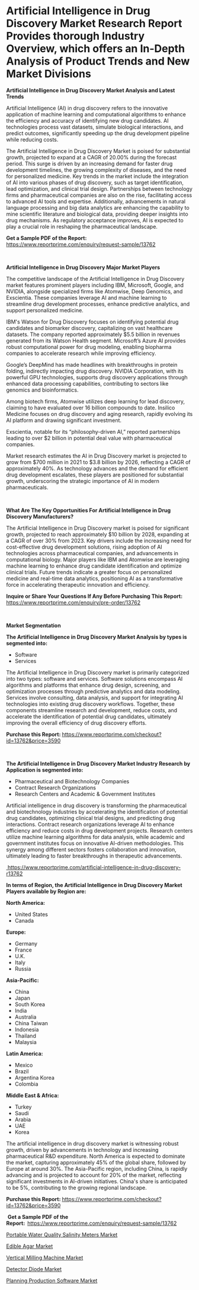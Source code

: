 <p><h1>Artificial Intelligence in Drug Discovery Market Research Report Provides thorough Industry Overview, which offers an In-Depth Analysis of Product Trends and New Market Divisions</h1></p><p><strong>Artificial Intelligence in Drug Discovery Market Analysis and Latest Trends</strong></p>
<p><p>Artificial Intelligence (AI) in drug discovery refers to the innovative application of machine learning and computational algorithms to enhance the efficiency and accuracy of identifying new drug candidates. AI technologies process vast datasets, simulate biological interactions, and predict outcomes, significantly speeding up the drug development pipeline while reducing costs. </p><p>The Artificial Intelligence in Drug Discovery Market is poised for substantial growth, projected to expand at a CAGR of 20.00% during the forecast period. This surge is driven by an increasing demand for faster drug development timelines, the growing complexity of diseases, and the need for personalized medicine. Key trends in the market include the integration of AI into various phases of drug discovery, such as target identification, lead optimization, and clinical trial design. Partnerships between technology firms and pharmaceutical companies are also on the rise, facilitating access to advanced AI tools and expertise. Additionally, advancements in natural language processing and big data analytics are enhancing the capability to mine scientific literature and biological data, providing deeper insights into drug mechanisms. As regulatory acceptance improves, AI is expected to play a crucial role in reshaping the pharmaceutical landscape.</p></p>
<p><strong>Get a Sample PDF of the Report:&nbsp;</strong> <a href="https://www.reportprime.com/enquiry/request-sample/13762?utm_campaign=8&utm_medium=2&utm_source=Github&utm_content=ia&utm_term=29112024&utm_id=artificial-intelligence-in-drug-discovery">https://www.reportprime.com/enquiry/request-sample/13762</a></p>
<p>&nbsp;</p>
<p><strong>Artificial Intelligence in Drug Discovery Major Market Players</strong></p>
<p><p>The competitive landscape of the Artificial Intelligence in Drug Discovery market features prominent players including IBM, Microsoft, Google, and NVIDIA, alongside specialized firms like Atomwise, Deep Genomics, and Exscientia. These companies leverage AI and machine learning to streamline drug development processes, enhance predictive analytics, and support personalized medicine.</p><p>IBM's Watson for Drug Discovery focuses on identifying potential drug candidates and biomarker discovery, capitalizing on vast healthcare datasets. The company reported approximately $5.5 billion in revenues generated from its Watson Health segment. Microsoft’s Azure AI provides robust computational power for drug modeling, enabling biopharma companies to accelerate research while improving efficiency.</p><p>Google’s DeepMind has made headlines with breakthroughs in protein folding, indirectly impacting drug discovery. NVIDIA Corporation, with its powerful GPU technologies, supports drug discovery applications through enhanced data processing capabilities, contributing to sectors like genomics and bioinformatics. </p><p>Among biotech firms, Atomwise utilizes deep learning for lead discovery, claiming to have evaluated over 16 billion compounds to date. Insilico Medicine focuses on drug discovery and aging research, rapidly evolving its AI platform and drawing significant investment. </p><p>Exscientia, notable for its “philosophy-driven AI,” reported partnerships leading to over $2 billion in potential deal value with pharmaceutical companies. </p><p>Market research estimates the AI in Drug Discovery market is projected to grow from $700 million in 2021 to $3.8 billion by 2026, reflecting a CAGR of approximately 40%. As technology advances and the demand for efficient drug development escalates, these players are positioned for substantial growth, underscoring the strategic importance of AI in modern pharmaceuticals.</p></p>
<p>&nbsp;</p>
<p><strong>What Are The Key Opportunities For Artificial Intelligence in Drug Discovery Manufacturers?</strong></p>
<p><p>The Artificial Intelligence in Drug Discovery market is poised for significant growth, projected to reach approximately $10 billion by 2028, expanding at a CAGR of over 30% from 2023. Key drivers include the increasing need for cost-effective drug development solutions, rising adoption of AI technologies across pharmaceutical companies, and advancements in computational biology. Major players like IBM and Atomwise are leveraging machine learning to enhance drug candidate identification and optimize clinical trials. Future trends indicate a greater focus on personalized medicine and real-time data analytics, positioning AI as a transformative force in accelerating therapeutic innovation and efficiency.</p></p>
<p><strong>Inquire or Share Your Questions If Any Before Purchasing This Report:</strong> <a href="https://www.reportprime.com/enquiry/pre-order/13762?utm_campaign=8&utm_medium=2&utm_source=Github&utm_content=ia&utm_term=29112024&utm_id=artificial-intelligence-in-drug-discovery">https://www.reportprime.com/enquiry/pre-order/13762</a></p>
<p>&nbsp;</p>
<p><strong>Market Segmentation</strong></p>
<p><strong>The Artificial Intelligence in Drug Discovery Market Analysis by types is segmented into:</strong></p>
<p><ul><li>Software</li><li>Services</li></ul></p>
<p><p>The Artificial Intelligence in Drug Discovery market is primarily categorized into two types: software and services. Software solutions encompass AI algorithms and platforms that enhance drug design, screening, and optimization processes through predictive analytics and data modeling. Services involve consulting, data analysis, and support for integrating AI technologies into existing drug discovery workflows. Together, these components streamline research and development, reduce costs, and accelerate the identification of potential drug candidates, ultimately improving the overall efficiency of drug discovery efforts.</p></p>
<p><strong>Purchase this Report:&nbsp;</strong><a href="https://www.reportprime.com/checkout?id=13762&price=3590&utm_campaign=8&utm_medium=2&utm_source=Github&utm_content=ia&utm_term=29112024&utm_id=artificial-intelligence-in-drug-discovery">https://www.reportprime.com/checkout?id=13762&price=3590</a></p>
<p>&nbsp;</p>
<p><strong>The Artificial Intelligence in Drug Discovery Market Industry Research by Application is segmented into:</strong></p>
<p><ul><li>Pharmaceutical and Biotechnology Companies</li><li>Contract Research Organizations</li><li>Research Centers and Academic & Government Institutes</li></ul></p>
<p><p>Artificial intelligence in drug discovery is transforming the pharmaceutical and biotechnology industries by accelerating the identification of potential drug candidates, optimizing clinical trial designs, and predicting drug interactions. Contract research organizations leverage AI to enhance efficiency and reduce costs in drug development projects. Research centers utilize machine learning algorithms for data analysis, while academic and government institutes focus on innovative AI-driven methodologies. This synergy among different sectors fosters collaboration and innovation, ultimately leading to faster breakthroughs in therapeutic advancements.</p></p>
<p><a href="https://www.reportprime.com/artificial-intelligence-in-drug-discovery-r13762?utm_campaign=8&utm_medium=2&utm_source=Github&utm_content=ia&utm_term=29112024&utm_id=artificial-intelligence-in-drug-discovery">&nbsp;https://www.reportprime.com/artificial-intelligence-in-drug-discovery-r13762</a></p>
<p><strong>In terms of Region, the Artificial Intelligence in Drug Discovery Market Players available by Region are:</strong></p>
<p>
    <p> <strong> North America: </strong>
        <ul>
            <li>United States</li>
            <li>Canada</li>
        </ul>
        </p> 
    <p> <strong> Europe: </strong>
        <ul>
            <li>Germany</li>
            <li>France</li>
            <li>U.K.</li>
            <li>Italy</li>
            <li>Russia</li>
        </ul>
        </p> 
    <p> <strong> Asia-Pacific: </strong>
        <ul>
            <li>China</li>
            <li>Japan</li>
            <li>South Korea</li>
            <li>India</li>
            <li>Australia</li>
            <li>China Taiwan</li>
            <li>Indonesia</li>
            <li>Thailand</li>
            <li>Malaysia</li>
        </ul>
        </p> 
    <p> <strong> Latin America: </strong>
        <ul>
            <li>Mexico</li>
            <li>Brazil</li>
            <li>Argentina Korea</li>
            <li>Colombia</li>
        </ul>
        </p> 
    <p> <strong> Middle East & Africa: </strong>
        <ul>
            <li>Turkey</li>
            <li>Saudi</li>
            <li>Arabia</li>
            <li>UAE</li>
            <li>Korea</li>
        </ul>
    </p>
    </p>
<p><p>The artificial intelligence in drug discovery market is witnessing robust growth, driven by advancements in technology and increasing pharmaceutical R&D expenditure. North America is expected to dominate the market, capturing approximately 45% of the global share, followed by Europe at around 30%. The Asia-Pacific region, including China, is rapidly advancing and is projected to account for 20% of the market, reflecting significant investments in AI-driven initiatives. China's share is anticipated to be 5%, contributing to the growing regional landscape.</p></p>
<p><strong>Purchase this Report: </strong><a href="https://www.reportprime.com/checkout?id=13762&price=3590&utm_campaign=8&utm_medium=2&utm_source=Github&utm_content=ia&utm_term=29112024&utm_id=artificial-intelligence-in-drug-discovery">https://www.reportprime.com/checkout?id=13762&price=3590</a></p>
<p>&nbsp;<strong>Get a Sample PDF of the Report:&nbsp;&nbsp;</strong><a href="https://www.reportprime.com/enquiry/request-sample/13762?utm_campaign=8&utm_medium=2&utm_source=Github&utm_content=ia&utm_term=29112024&utm_id=artificial-intelligence-in-drug-discovery">https://www.reportprime.com/enquiry/request-sample/13762</a></p>
<p><strong></strong></p>
<p><p><a href="https://issuu.com/reportprime-2/docs/portable-water-quality-salinity-meters-market-size?utm_campaign=8&utm_medium=2&utm_source=Github&utm_content=ia&utm_term=29112024&utm_id=artificial-intelligence-in-drug-discovery">Portable Water Quality Salinity Meters Market</a></p><p><a href="https://www.linkedin.com/pulse/edible-agar-industry-insights-report-analyzing-market-trends-6rjff?utm_campaign=8&utm_medium=2&utm_source=Github&utm_content=ia&utm_term=29112024&utm_id=artificial-intelligence-in-drug-discovery">Edible Agar Market</a></p><p><a href="https://issuu.com/reportprime-2/docs/vertical-milling-machine-market-size-2030.pptx?utm_campaign=8&utm_medium=2&utm_source=Github&utm_content=ia&utm_term=29112024&utm_id=artificial-intelligence-in-drug-discovery">Vertical Milling Machine Market</a></p><p><a href="https://www.linkedin.com/pulse/global-detector-diode-industry-analysis-share-growth-46z3e?utm_campaign=8&utm_medium=2&utm_source=Github&utm_content=ia&utm_term=29112024&utm_id=artificial-intelligence-in-drug-discovery">Detector Diode Market</a></p><p><a href="https://github.com/AfsanaMia652/Market-Research-Report-List-1/blob/main/planning-production-software-market.md?utm_campaign=8&utm_medium=2&utm_source=Github&utm_content=ia&utm_term=29112024&utm_id=artificial-intelligence-in-drug-discovery">Planning Production Software Market</a></p></p>
